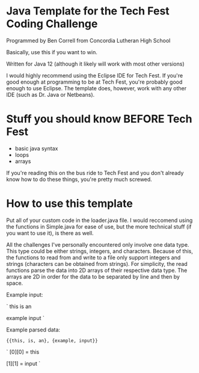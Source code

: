 # Java Template for the Tech Fest Coding Challenge

Programmed by Ben Correll from Concordia Lutheran High School

Basically, use this if you want to win.

Written for Java 12 (although it likely will work with most other versions)

I would highly recommend using the Eclipse IDE for Tech Fest. If you're good enough at programming to be at Tech Fest, you're probably good enough to use Eclipse. The template does, however, work with any other IDE (such as Dr. Java or Netbeans).

# Stuff you should know BEFORE Tech Fest

- basic java syntax
- loops
- arrays

If you're reading this on the bus ride to Tech Fest and you don't already know how to do these things, you're pretty much screwed.

# How to use this template

Put all of your custom code in the loader.java file. I would reccomend using the functions in Simple.java for ease of use, but the more technical stuff (if you want to use it), is there as well.

All the challenges I've personally encountered only involve one data type. This type could be either strings, integers, and characters. Because of this, the functions to read from and write to a file only support integers and strings (characters can be obtained from strings). For simplicity, the read functions parse the data into 2D arrays of their respective data type. The arrays are 2D in order for the data to be separated by line and then by space.

Example input:

`
this is an

example input
`

Example parsed data:

`
{{this, is, an}, {example, input}}
`

`
[0][0] = this

[1][1] = input
`
